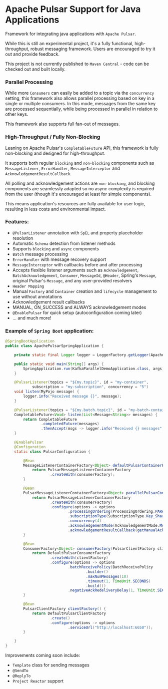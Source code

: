 # Apache Pulsar Support for Java Applications

Framework for integrating java applications with `Apache Pulsar`.

While this is still an experimental project, it's a fully functional, high-throughput, robust messaging framework.
Users are encouraged to try it out and provide feedback.

This project is not currently published to `Maven Central` - code can be checked out and built locally.

### Parallel Processing

While more `Consumers` can easily be added to a topic via the `concurrency` setting, this framework also allows parallel processing based on key in a single or multiple consumers. In this mode, messages from the same key are processed sequentially, while being processed in parallel in relation to other keys.

This framework also supports full fan-out of messages.

### High-Throughput / Fully Non-Blocking

Leaning on Apache Pulsar's `CompletableFuture` API, this framework is fully non-blocking and designed for high-throughput.

It supports both regular `blocking` and `non-blocking` components such as `MessageListener`, `ErrorHandler`, `MessageInterceptor` and `AcknowledgementResultCallback`.

All polling and acknowledgement actions are `non-blocking`, and blocking components are seamlessly adapted so no async complexity is required from the user (though it's encouraged at least for simple components).

This means application's resources are fully available for user logic, resulting in less costs and environmental impact.

### Features:
* `@PulsarListener` annotation with `SpEL` and property placeholder resolution
* Automatic `Schema` detection from listener methods
* Supports `blocking` and `async` components
* `Batch` message processing
* `ErrorHandler` with message recovery support
* `MessageInterceptor` with callbacks before and after processing
* Accepts flexible listener arguments such as `Acknowledgement`, `BatchAcknowledgement`, `Consumer`, `MessageId`, `@Header`, Spring's `Message`, original Pulsar's `Message`, and any user-provided resolvers
* `Header Mapping`
* Manual `Factory` and `Container` creation and `lifecycle` management to use without annotations
* Acknowledgement result callbacks
* MANUAL, ON_SUCCESS and ALWAYS acknowledgement modes
* `@EnablePulsar` for quick setup (autoconfiguration coming later)
* ... and much more!

### Example of `Spring Boot` application:

```java
@SpringBootApplication
public class ApachePulsarSpringApplication {

    private static final Logger logger = LoggerFactory.getLogger(ApachePulsarSpringApplication.class);

    public static void main(String[] args) {
        SpringApplication.run(KafkaParallelDemoApplication.class, args);
    }

    @PulsarListener(topics = "${my.topic}", id = "my-container",
            subscription = "my-subscription", concurrency = "5")
    void listen(MyPojo message) {
        logger.info("Received message {}", message);
    }

    @PulsarListener(topics = "${my.batch.topic}", id = "my-batch-container", factory = "parallelPulsarContainerFactory")
    CompletableFuture<Void> listen(List<Message<String>> messages) {
        return CompletableFuture
                .completedFuture(messages)
                .thenAccept(msgs -> logger.info("Received {} messages", msgs.size()));
    }

    @EnablePulsar
    @Configuration
    static class PulsarConfiguration {

        @Bean
        MessageListenerContainerFactory<Object> defaultPulsarContainerFactory(ConsumerFactory<Object> consumerFactory) {
            return PulsarMessageListenerContainerFactory
                    .createWith(consumerFactory);
        }

        @Bean
        PulsarMessageListenerContainerFactory<Object> parallelPulsarContainerFactory(ConsumerFactory<Object> consumerFactory) {
            return PulsarMessageListenerContainerFactory
                    .createWith(consumerFactory)
                    .configure(options -> options
                            .processingOrdering(ProcessingOrdering.PARALLEL_BY_KEY)
                            .subscriptionType(SubscriptionType.Key_Shared)
                            .concurrency(4)
                            .acknowledgementMode(AcknowledgementMode.MANUAL)
                            .acknowledgementResultCallback(getManualAckResultCallback()));
        }

        @Bean
        ConsumerFactory<Object> consumerFactory(PulsarClientFactory clientFactory) {
            return DefaultPulsarConsumerFactory
                    .createWith(clientFactory)
                    .configure(options -> options
                            .batchReceivePolicy(BatchReceivePolicy
                                    .builder()
                                    .maxNumMessages(10)
                                    .timeout(1, TimeUnit.SECONDS)
                                    .build())
                            .negativeAckRedeliveryDelay(1, TimeUnit.SECONDS));
        }

        @Bean
        PulsarClientFactory clientFactory() {
            return DefaultPulsarClientFactory
                    .create()
                    .configure(options -> options
                            .serviceUrl("http://localhost:6650"));
        }

    }
}
```

Improvements coming soon include:
* `Template` class for sending messages
* `@SendTo`
* `@ReplyTo`
* `Project Reactor` support
